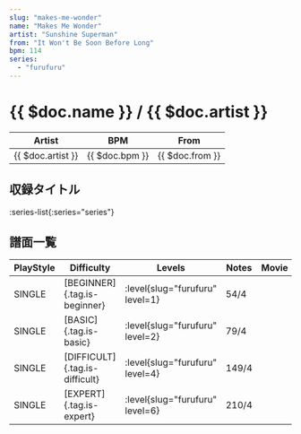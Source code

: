 ```yaml
---
slug: "makes-me-wonder"
name: "Makes Me Wonder"
artist: "Sunshine Superman"
from: "It Won't Be Soon Before Long"
bpm: 114
series:
  - "furufuru"
---
```


# {{ $doc.name }} / {{ $doc.artist }}

|Artist|BPM|From|
|------|---|----|
|{{ $doc.artist }}|{{ $doc.bpm }}|{{ $doc.from }}|

## 収録タイトル

:series-list{:series="series"}

## 譜面一覧

|PlayStyle|Difficulty|Levels|Notes|Movie|
|---------|----------|------|-----|-----|
|SINGLE|[BEGINNER]{.tag.is-beginner}|<div class="field is-grouped is-grouped-multiline"> :level{slug="furufuru" level=1}</div>|54/4||
|SINGLE|[BASIC]{.tag.is-basic}|<div class="field is-grouped is-grouped-multiline"> :level{slug="furufuru" level=2}</div>|79/4||
|SINGLE|[DIFFICULT]{.tag.is-difficult}|<div class="field is-grouped is-grouped-multiline"> :level{slug="furufuru" level=4}</div>|149/4||
|SINGLE|[EXPERT]{.tag.is-expert}|<div class="field is-grouped is-grouped-multiline"> :level{slug="furufuru" level=6}</div>|210/4||
